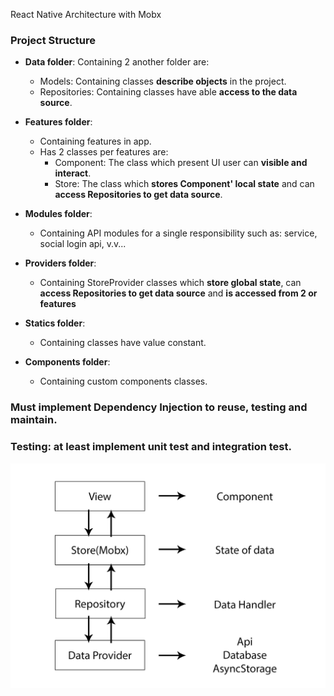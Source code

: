 React Native Architecture with Mobx

### Project Structure
* **Data folder**: Containing 2 another folder are:
  - Models: Containing classes **describe objects** in the project.
  - Repositories: Containing classes have able **access to the data source**.
  
* **Features folder**:
  - Containing features in app.
  - Has 2 classes per features are: 
    - Component: The class which present UI user can **visible and interact**.
    - Store: The class which **stores Component' local state** and can **access Repositories to get data source**.

* **Modules folder**:
  - Containing API modules for a single responsibility such as: service, social login api, v.v...
  
* **Providers folder**:
  - Containing StoreProvider classes which **store global state**, can **access Repositories to get data source** and **is accessed from 2 or features**
  
* **Statics folder**:
  - Containing classes have value constant.
  
* **Components folder**:
  - Containing custom components classes.

### Must implement Dependency Injection to reuse, testing and maintain.

### Testing: at least implement unit test and integration test.

![](react_native_mobx.jpg)
